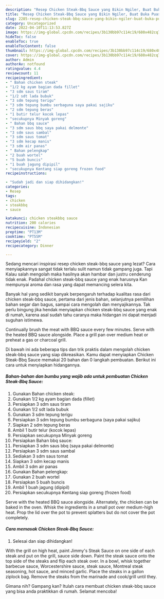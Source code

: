 ```yaml
---
description: "Resep Chicken Steak-Bbq Sauce yang Bikin Ngiler, Buat Buka Puasa Bisa Manjain Lidah"
title: "Resep Chicken Steak-Bbq Sauce yang Bikin Ngiler, Buat Buka Puasa Bisa Manjain Lidah"
slug: 2285-resep-chicken-steak-bbq-sauce-yang-bikin-ngiler-buat-buka-puasa-bisa-manjain-lidah
category: Uncategorized
date: 2022-04-10T11:13:53.827Z
image: https://img-global.cpcdn.com/recipes/3b130bb97c114c19/680x482cq70/chicken-steak-bbq-sauce-foto-resep-utama.jpg
hideToc: false
enableToc: true
enableTocContent: false
thumbnail: https://img-global.cpcdn.com/recipes/3b130bb97c114c19/680x482cq70/chicken-steak-bbq-sauce-foto-resep-utama.jpg
cover: https://img-global.cpcdn.com/recipes/3b130bb97c114c19/680x482cq70/chicken-steak-bbq-sauce-foto-resep-utama.jpg
author: Admin
authorAv: notfound
ratingvalue: 4.4
reviewcount: 11
recipeingredient:
- " Bahan chicken steak"
- "1/2 kg ayam bagian dada fillet"
- "3 sdm saus tiram"
- "1/2 sdt lada bubuk"
- "3 sdm tepung terigu"
- "3 sdm tepung bumbu serbaguna saya pakai sajiku"
- "2 sdm tepung beras"
- "1 butir telur kocok lepas"
- "secukupnya Minyak goreng"
- " Bahan bbq sauce"
- "3 sdm saus bbq saya pakai delmonte"
- "3 sdm saus sambal"
- "3 sdm saus tomat"
- "3 sdm kecap manis"
- "3 sdm air panas"
- " Bahan pelengkap"
- "2 buah wortel"
- "5 buah buncis"
- "1 buah jagung dipipil"
- "secukupnya Kentang siap goreng frozen food"
recipeinstructions:

- "Sudah jadi dan siap dihidangkan!"
categories:
- Resep
tags:
- chicken
- steakbbq
- sauce

katakunci: chicken steakbbq sauce 
nutrition: 200 calories
recipecuisine: Indonesian
preptime: "PT13M"
cooktime: "PT55M"
recipeyield: "2"
recipecategory: Dinner

---
```



Sedang mencari inspirasi resep chicken steak-bbq sauce yang lezat? Cara menyiapkannya sangat tidak terlalu sulit namun tidak gampang juga. Tapi Kalau salah mengolah maka hasilnya akan hambar dan justru cenderung tidak enak. Padahal chicken steak-bbq sauce yang enak harusnya Kan mempunyai aroma dan rasa yang dapat memancing selera kita.


Banyak hal yang sedikit banyak berpengaruh terhadap kualitas rasa dari chicken steak-bbq sauce, pertama dari jenis bahan, selanjutnya pemilihan bahan segar dan bagus, sampai cara mengolah dan menyajikannya. Tak perlu bingung jika hendak menyiapkan chicken steak-bbq sauce yang enak di rumah, karena asal sudah tahu caranya maka hidangan ini dapat menjadi suguhan istimewa.

Continually brush the meat with BBQ sauce every few minutes. Serve with the heated BBQ sauce alongside. Place a grill pan over medium heat or preheat a gas or charcoal grill.


Di bawah ini ada beberapa tips dan trik praktis dalam mengolah chicken steak-bbq sauce yang siap dikreasikan. Kamu dapat menyiapkan Chicken Steak-Bbq Sauce memakai 20 bahan dan 0 langkah pembuatan. Berikut ini cara untuk menyiapkan hidangannya.

<!--inarticleads1-->

##### Bahan-bahan dan bumbu yang wajib ada untuk pembuatan Chicken Steak-Bbq Sauce:

1. Gunakan  Bahan chicken steak:
1. Gunakan 1/2 kg ayam bagian dada (fillet)
1. Persiapkan 3 sdm saus tiram
1. Gunakan 1/2 sdt lada bubuk
1. Gunakan 3 sdm tepung terigu
1. Persiapkan 3 sdm tepung bumbu serbaguna (saya pakai sajiku)
1. Siapkan 2 sdm tepung beras
1. Ambil 1 butir telur (kocok lepas)
1. Persiapkan secukupnya Minyak goreng
1. Persiapkan  Bahan bbq sauce:
1. Persiapkan 3 sdm saus bbq (saya pakai delmonte)
1. Persiapkan 3 sdm saus sambal
1. Sediakan 3 sdm saus tomat
1. Siapkan 3 sdm kecap manis
1. Ambil 3 sdm air panas
1. Gunakan  Bahan pelengkap:
1. Gunakan 2 buah wortel
1. Persiapkan 5 buah buncis
1. Ambil 1 buah jagung (dipipil)
1. Persiapkan secukupnya Kentang siap goreng (frozen food)


Serve with the heated BBQ sauce alongside. Alternately, the chicken can be baked in the oven. Whisk the ingredients in a small pot over medium-high heat. Prop the lid over the pot to prevent splatters but do not cover the pot completely. 

<!--inarticleads2-->

##### Cara memasak Chicken Steak-Bbq Sauce:


1. Selesai dan siap dihidangkan!

With the grill on high heat, paint Jimmy&#39;s Steak Sauce on one side of each steak and put on the grill, sauce side down. Paint the steak sauce onto the top side of the steaks and flip each steak over. In a bowl, whisk together barbecue sauce, Worcestershire sauce, steak sauce, Montreal steak seasoning, hot sauce, and minced garlic. Place the steaks in a gallon ziplock bag. Remove the steaks from the marinade and cook/grill until they. 

Gimana nih? Gampang kan? Itulah cara membuat chicken steak-bbq sauce yang bisa anda praktikkan di rumah. Selamat mencoba!

